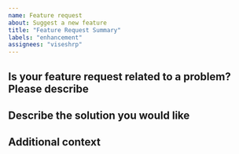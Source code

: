 ```yaml
---
name: Feature request
about: Suggest a new feature
title: "Feature Request Summary"
labels: "enhancement"
assignees: "viseshrp"
---
```


## Is your feature request related to a problem? Please describe

<!-- A clear and concise description of what the problem is.
     Ex. I'm always frustrated when ... -->

## Describe the solution you would like

<!-- A clear and concise description of what you want to happen. -->

## Additional context

<!-- Add any other context or screenshots about the feature request here. -->
